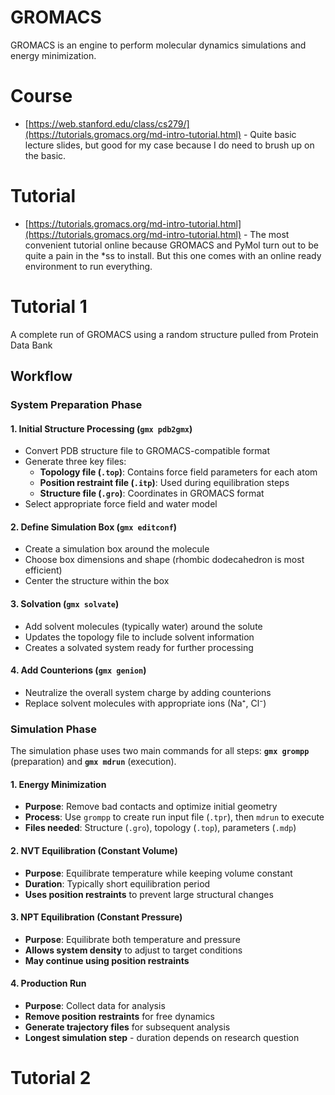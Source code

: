 # GROMACS
GROMACS is an engine to perform molecular dynamics simulations and energy minimization.
# Course
- [https://web.stanford.edu/class/cs279/](https://tutorials.gromacs.org/md-intro-tutorial.html) - Quite basic lecture slides, but good for my case because I do need to brush up on the basic.
# Tutorial
- [https://tutorials.gromacs.org/md-intro-tutorial.html](https://tutorials.gromacs.org/md-intro-tutorial.html) - The most convenient tutorial online because GROMACS and PyMol turn out to be quite a pain in the \*ss to install. But this one comes with an online ready environment to run everything.
# Tutorial 1
A complete run of GROMACS using a random structure pulled from Protein Data Bank
## Workflow
### System Preparation Phase
#### 1. Initial Structure Processing (`gmx pdb2gmx`)
- Convert PDB structure file to GROMACS-compatible format
- Generate three key files:
    - **Topology file (`.top`)**: Contains force field parameters for each atom
    - **Position restraint file (`.itp`)**: Used during equilibration steps
    - **Structure file (`.gro`)**: Coordinates in GROMACS format
- Select appropriate force field and water model
#### 2. Define Simulation Box (`gmx editconf`)
- Create a simulation box around the molecule
- Choose box dimensions and shape (rhombic dodecahedron is most efficient)
- Center the structure within the box
#### 3. Solvation (`gmx solvate`)
- Add solvent molecules (typically water) around the solute
- Updates the topology file to include solvent information
- Creates a solvated system ready for further processing
#### 4. Add Counterions (`gmx genion`)
- Neutralize the overall system charge by adding counterions
- Replace solvent molecules with appropriate ions (Na⁺, Cl⁻)
### Simulation Phase
The simulation phase uses two main commands for all steps: **`gmx grompp`** (preparation) and **`gmx mdrun`** (execution).
#### 1. Energy Minimization
- **Purpose**: Remove bad contacts and optimize initial geometry
- **Process**: Use `grompp` to create run input file (`.tpr`), then `mdrun` to execute
- **Files needed**: Structure (`.gro`), topology (`.top`), parameters (`.mdp`)
#### 2. NVT Equilibration (Constant Volume)
- **Purpose**: Equilibrate temperature while keeping volume constant
- **Duration**: Typically short equilibration period
- **Uses position restraints** to prevent large structural changes
#### 3. NPT Equilibration (Constant Pressure)
- **Purpose**: Equilibrate both temperature and pressure
- **Allows system density** to adjust to target conditions
- **May continue using position restraints**
#### 4. Production Run
- **Purpose**: Collect data for analysis
- **Remove position restraints** for free dynamics
- **Generate trajectory files** for subsequent analysis
- **Longest simulation step** - duration depends on research question
# Tutorial 2
